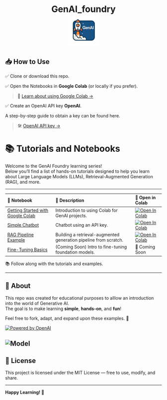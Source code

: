 <h1 align="center">
  GenAI_foundry
  <br>
  <img src="images/genai.png" alt="GenAI Badge" width="100">

## 📥 How to Use

✅ Clone or download this repo.  

✅ Open the Notebooks in **Google Colab** (or locally if you prefer). 

> 📖 [Learn about using Google Colab →](docs/collab_notes.md)

✅ Create an OpenAI API key **OpenAI**.

A step-by-step guide to obtain a key can be found here.
> 🛠 [OpenAI API key →](docs/openai.md)


# 📚 Tutorials and Notebooks

Welcome to the GenAI Foundry learning series!  
Below you’ll find a list of hands-on tutorials designed to help you learn about Large Language Models (LLMs), Retrieval-Augmented Generation (RAG), and more.

---

| 📓 Notebook | 🧠 Description | 🚀 Open in Colab |
|:-----------|:---------------|:----------------|
| [Getting Started with Google Colab](notebooks/getting_started_colab.ipynb) | Introduction to using Colab for GenAI projects. | [![Open In Colab](https://colab.research.google.com/assets/colab-badge.svg)](https://colab.research.google.com/github/yourusername/GenAI_foundry/blob/main/notebooks/getting_started_colab.ipynb) |
| [Simple Chatbot](notebooks/simple_chatbot.ipynb) | Chatbot using an API key. | [![Open In Colab](https://colab.research.google.com/assets/colab-badge.svg)](https://colab.research.google.com/drive/1k5VtEDxf7fYaeV_-fVezyJMaTvPi8P_q?usp=drive_link) |
| [RAG Pipeline Example](notebooks/rag_pipeline_example.ipynb) | Building a retrieval-augmented generation pipeline from scratch. | [![Open In Colab](https://colab.research.google.com/assets/colab-badge.svg)](https://colab.research.google.com/github/yourusername/GenAI_foundry/blob/main/notebooks/rag_pipeline_example.ipynb) |
| [Fine-Tuning Basics](notebooks/fine_tuning_basics.ipynb) | (Coming Soon) Intro to fine-tuning foundation models. | 🚧 Coming Soon |
📚 Follow along with the tutorials and examples.

---

## 📢 About

This repo was created for educational purposes to alllow an introduction into the world of Generative AI.  
The goal is to make learning **simple**, **hands-on**, and **fun**!

Feel free to fork, adapt, and expand upon these examples. 🚀

[![Powered by OpenAI](https://img.shields.io/badge/Powered_by-OpenAI-blue?logo=openai)](https://openai.com/)

![Model](https://img.shields.io/badge/model-OpenAI%20GPT--4o--mini-blue)
---

## 📝 License

This project is licensed under the MIT License — free to use, modify, and share.

---

**Happy Learning! 🌟**

